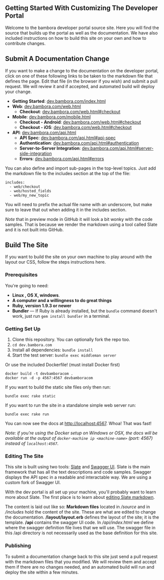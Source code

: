 Getting Started With Customizing The Developer Portal
------------------------------
Welcome to the bambora developer portal source site. Here you will find the source that builds up the portal as well as the documentation. We have also included instructions on how to build this site on your own and how to contribute changes.

## Submit A Documentation Change
If you want to make a change to the documentation on the developer portal, click on one of these following links to be taken to the markdown file that defines the page. Edit that file (in the browser if you wish) and submit a pull request. We will review it and if accepted, and automated build will deploy your change.

* **Getting Started**: [dev.bambora.com/index.html](https://github.com/bambora/dev.bambora.com/blob/master/source/index.md)
* **Web**: [dev.bambora.com/web.html](https://github.com/bambora/dev.bambora.com/blob/master/source/web.md)
  * **Checkout**: [dev.bambora.com/web.html#checkout](https://github.com/bambora/dev.bambora.com/blob/master/source/includes/web/_checkout.md)
* **Mobile**: [dev.bambora.com/mobile.html](https://github.com/bambora/dev.bambora.com/blob/master/source/mobile.md)
  * **Checkout - Android**: [dev.bambora.com/web.html#checkout](https://github.com/bambora/dev.bambora.com/blob/master/source/includes/mobile/_checkout_android.md)
  * **Checkout - iOS**: [dev.bambora.com/web.html#checkout](https://github.com/bambora/dev.bambora.com/blob/master/source/includes/mobile/_checkout_ios.md)
* **API**: [dev.bambora.com/api.html](https://github.com/bambora/dev.bambora.com/blob/master/source/api.md)
  * **API Spec**: [dev.bambora.com/api.html#api-spec](https://github.com/bambora/dev.bambora.com/blob/master/source/includes/api/_spec.md)
  * **Authentication**: [dev.bambora.com/api.html#authentication](https://github.com/bambora/dev.bambora.com/blob/master/source/includes/api/_authentication.md)
  * **Server-to-Server Integration**: [dev.bambora.com/api.html#server-side-integration](https://github.com/bambora/dev.bambora.com/blob/master/source/includes/api/_server.md)
  * **Errors**: [dev.bambora.com/api.html#errors](https://github.com/bambora/dev.bambora.com/blob/master/source/includes/api/_errors.md)

You can also define and import sub-pages in the top-level topics. Just add the markdown file to the includes section at the top of the file:
```
includes:
  - web/checkout
  - web/hosted_fields
  - web/my_new_topic
```
You will need to prefix the actual file name with an underscore, but make sure to leave that out when adding it in the includes section.

*Note* that in preview mode in GitHub it will look a bit wonky with the code samples. That is because we render the markdown using a tool called Slate and it is not built into GitHub.

## Build The Site
If you want to build the site on your own machine to play around with the layout our CSS, follow the steps instructions here.

### Prerequisites

You're going to need:

 - **Linux , OS X, windows**.
 - **A computer and a willingness to do great things**
 - **Ruby, version 1.9.3 or newer**
 - **Bundler** — If Ruby is already installed, but the `bundle` command doesn't work, just run `gem install bundler` in a terminal.

### Getting Set Up

 1. Clone this repository. You can optionally fork the repo too.
 3. `cd dev.bambora.com`
 4. Install all dependencies: `bundle install`
 5. Start the test server: `bundle exec middleman server`

Or use the included Dockerfile! (must install Docker first)

```shell
docker build -t devbamboracom .
docker run -d -p 4567:4567 devbamboracom
```

If you want to build the static site files only then run:
```shell
bundle exec rake static
```

If you want to run the site in a standalone simple web server run:
```shell
bundle exec rake run
```

You can now see the docs at <http://localhost:4567>. Whoa! That was fast!

*Note: if you're using the Docker setup on Windows or OSX, the docs will be
available at the output of `docker-machine ip <machine-name>` (port: 4567) instead of `localhost:4567`.*

### Editing The Site
This site is built using two tools: [Slate](https://github.com/tripit/slate) and [Swagger UI](https://github.com/jensoleg/swagger-ui). Slate is the main framework that has all the text descriptions and code samples. Swagger displays the API spec in a readable and interactable way. We are using a custom fork of Swagger UI.

With the dev portal is all set up your machine, you'll probably want to learn more about Slate. The first place is to learn about [editing Slate markdown](https://github.com/tripit/slate/wiki/Markdown-Syntax).

The content is laid out like so:
**Markdown files** located in _/source_ and in _/includes_ hold the content of the site. These are what are edited to change the documentation.
**/layout/layout.erb** defines the layout of the site; it is the template.
**/api** contains the swagger UI code. In _/api/index.html_ we define where the swagger definition file lives that we will use. The swagger file in this /api directory is not necessarily used as the base definition for this site.


### Publishing

To submit a documentation change back to this site just send a pull request with the markdown files that you modified. We will review them and accept them if there are no changes needed, and an automated build will run and deploy the site within a few minutes.
